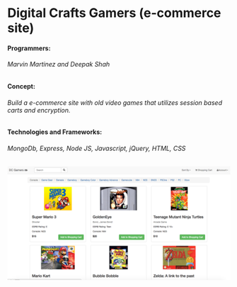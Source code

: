 # Digital Crafts Gamers (e-commerce site)

#### Programmers:
###### Marvin Martinez and Deepak Shah
#### Concept: 
###### Build a e-commerce site with old video games that utilizes session based carts and encryption.
#### Technologies and Frameworks:
###### MongoDb, Express, Node JS, Javascript, jQuery, HTML, CSS
![alt tag](https://github.com/Dvshah13/DC-Gamers-Screens/blob/master/DC%20Gamers%20Front.png?raw=true)
